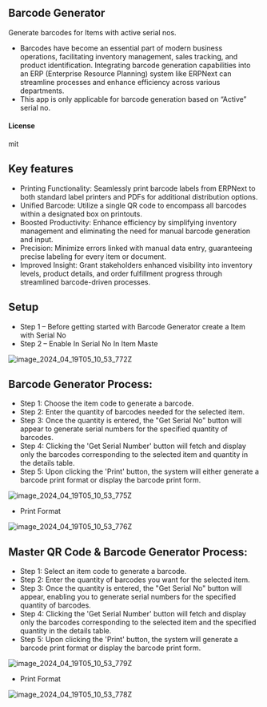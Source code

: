 ## Barcode Generator

Generate barcodes for Items with active serial nos.


- Barcodes have become an essential part of modern business operations, facilitating inventory management, sales tracking, and product identification. Integrating barcode generation capabilities into an ERP (Enterprise Resource Planning) system like ERPNext can streamline processes and enhance efficiency across various departments.
- This app is only applicable for barcode generation based on “Active” serial no.

#### License

mit



## Key features

- Printing Functionality: Seamlessly print barcode labels from ERPNext to both standard label printers and PDFs for additional distribution options.
- Unified Barcode: Utilize a single QR code to encompass all barcodes within a designated box on printouts.
- Boosted Productivity: Enhance efficiency by simplifying inventory management and eliminating the need for manual barcode generation and input.
- Precision: Minimize errors linked with manual data entry, guaranteeing precise labeling for every item or document.
- Improved Insight: Grant stakeholders enhanced visibility into inventory levels, product details, and order fulfillment progress through streamlined barcode-driven processes.

## Setup 

- Step 1 – Before getting started with Barcode Generator create a Item with Serial No
- Step 2 – Enable In Serial No In Item Maste

![image_2024_04_19T05_10_53_772Z](https://github.com/Dhruvipatel12/Bar-code-Generator/assets/108853310/f5c12cb5-225c-4cf1-821a-ccb697458288)

## Barcode Generator Process:

- Step 1: Choose the item code to generate a barcode.
- Step 2: Enter the quantity of barcodes needed for the selected item.
- Step 3: Once the quantity is entered, the "Get Serial No" button will appear to generate serial numbers for the specified quantity of barcodes.
- Step 4: Clicking the 'Get Serial Number' button will fetch and display only the barcodes corresponding to the selected item and quantity in the details table.
- Step 5: Upon clicking the 'Print' button, the system will either generate a barcode print format or display the barcode print form.

![image_2024_04_19T05_10_53_775Z](https://github.com/Dhruvipatel12/Bar-code-Generator/assets/108853310/376fc158-bf40-4cc5-916b-bc1ab1c2db67)

- Print Format

![image_2024_04_19T05_10_53_776Z](https://github.com/Dhruvipatel12/Bar-code-Generator/assets/108853310/166624fa-934f-4243-8da8-94ae430987ac)

## Master QR Code & Barcode Generator Process:

- Step 1: Select an item code to generate a barcode.
- Step 2: Enter the quantity of barcodes you want for the selected item.
- Step 3: Once the quantity is entered, the "Get Serial No" button will appear, enabling you to generate serial numbers for the specified quantity of barcodes.
- Step 4: Clicking the 'Get Serial Number' button will fetch and display only the barcodes corresponding to the selected item and the specified quantity in the details table.
- Step 5: Upon clicking the 'Print' button, the system will generate a barcode print format or display the barcode print form.

![image_2024_04_19T05_10_53_779Z](https://github.com/Dhruvipatel12/Bar-code-Generator/assets/108853310/0a5524e9-22a6-482d-8ac0-f1fc43ea6592)

- Print Format

![image_2024_04_19T05_10_53_778Z](https://github.com/Dhruvipatel12/Bar-code-Generator/assets/108853310/16deb213-e2c9-472e-b93f-52a7f46eb878)
